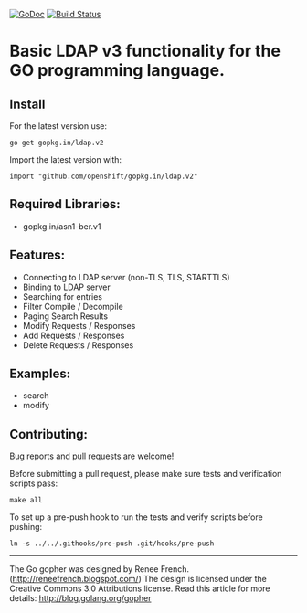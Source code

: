 [![GoDoc](https://godoc.org/gopkg.in/ldap.v2?status.svg)](https://godoc.org/gopkg.in/ldap.v2)
[![Build Status](https://travis-ci.org/go-ldap/ldap.svg)](https://travis-ci.org/go-ldap/ldap)

# Basic LDAP v3 functionality for the GO programming language.

## Install

For the latest version use:

    go get gopkg.in/ldap.v2

Import the latest version with:

    import "github.com/openshift/gopkg.in/ldap.v2"

## Required Libraries:

 - gopkg.in/asn1-ber.v1

## Features:

 - Connecting to LDAP server (non-TLS, TLS, STARTTLS)
 - Binding to LDAP server
 - Searching for entries
 - Filter Compile / Decompile
 - Paging Search Results
 - Modify Requests / Responses
 - Add Requests / Responses
 - Delete Requests / Responses

## Examples:

 - search
 - modify

## Contributing:

Bug reports and pull requests are welcome!

Before submitting a pull request, please make sure tests and verification scripts pass:
```
make all
```

To set up a pre-push hook to run the tests and verify scripts before pushing:
```
ln -s ../../.githooks/pre-push .git/hooks/pre-push
```

---
The Go gopher was designed by Renee French. (http://reneefrench.blogspot.com/)
The design is licensed under the Creative Commons 3.0 Attributions license.
Read this article for more details: http://blog.golang.org/gopher
